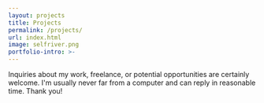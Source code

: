 ```yaml
---
layout: projects
title: Projects
permalink: /projects/
url: index.html
image: selfriver.png
portfolio-intro: >-  
---
```


Inquiries about my work, freelance, or potential opportunities are certainly welcome. I'm usually never far from a computer and can reply in reasonable time. Thank you!